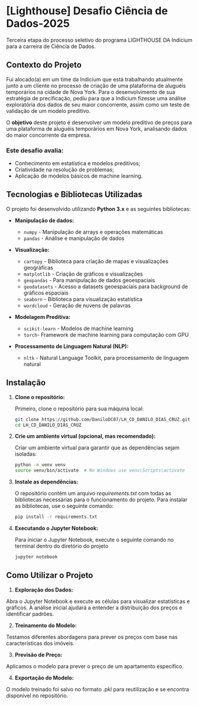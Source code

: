 # [Lighthouse] Desafio Ciência de Dados-2025

Terceira etapa do processo seletivo do programa LIGHTHOUSE DA Indicium para a carreira de Ciência de Dados.

## Contexto do Projeto
Fui alocado(a) em um time da Indicium que está trabalhando atualmente junto a um cliente no processo de criação de uma plataforma de aluguéis temporários na cidade de Nova York. Para o desenvolvimento de sua estratégia de precificação, pediu para que a Indicium fizesse uma análise exploratória dos dados de seu maior concorrente, assim como um teste de validação de um modelo preditivo.

O **objetivo** deste projeto é desenvolver um modelo preditivo de preços para uma plataforma de aluguéis temporários em Nova York, analisando dados do maior concorrente da empresa.

### Este desafio avalia:

- Conhecimento em estatística e modelos preditivos;
- Criatividade na resolução de problemas;
- Aplicação de modelos básicos de machine learning.


## Tecnologias e Bibliotecas Utilizadas

O projeto foi desenvolvido utilizando **Python 3.x** e as seguintes bibliotecas:
  - **Manipulação de dados:**
      - `numpy` - Manipulação de arrays e operações matemáticas
      - `pandas` - Análise e manipulação de dados
      
  - **Visualização:**
      - `cartopy` - Biblioteca para criação de mapas e visualizações geográficas
      - `matplotlib` - Criação de gráficos e visualizações
      - `geopandas` - Para manipulação de dados geoespaciais
      - `geodatasets` - Acesso a datasets geoespaciais para background de gráficos espaciais
      - `seaborn` - Biblioteca para visualização estatística
      - `wordcloud` - Geração de nuvens de palavras
        
  - **Modelagem Preditiva:**
      - `scikit-learn` - Modelos de machine learning
      - `torch`- Framework de machine learning para computação com GPU
  
  - **Processamento de Linguagem Natural (NLP):**
      - `nltk` - Natural Language Toolkit, para processamento de linguagem natural


## Instalação

1. **Clone o repositório:**

   Primeiro, clone o repositório para sua máquina local:
   ```bash
   git clone https://github.com/DaniloDC07/LH_CD_DANILO_DIAS_CRUZ.git
   cd LH_CD_DANILO_DIAS_CRUZ 
   ```

2. **Crie um ambiente virtual (opcional, mas recomendado):**

   Criar um ambiente virtual para garantir que as dependências sejam isoladas:
    ```bash
    python -m venv venv
    source venv/bin/activate  # No Windows use venv\Scripts\activate
    ```

3. **Instale as dependências:**
   
    O repositório contém um arquivo *requirements.txt* com todas as bibliotecas necessárias para o funcionamento do projeto.
    Para instalar as bibliotecas, use o seguinte comando:
    ```bash
    pip install -r requirements.txt
    ```

4. **Executando o Jupyter Notebook:**

   Para iniciar o Jupyter Notebook, execute o seguinte comando no terminal dentro do diretório do projeto
    ```bash
    jupyter notebook
    ```

## Como Utilizar o Projeto

1. **Exploração dos Dados:**
   
  Abra o Jupyter Notebook e execute as células para visualizar estatísticas e gráficos.
  A análise inicial ajudará a entender a distribuição dos preços e identificar padrões.

2. **Treinamento do Modelo:**

  Testamos diferentes abordagens para prever os preços com base nas características dos imóveis.

3. **Previsão de Preço:**

  Aplicamos o modelo para prever o preço de um apartamento específico.
  
4. **Exportação do Modelo:**

  O modelo treinado foi salvo no formato .pkl para reutilização e se encontra disponivel no repositório.
